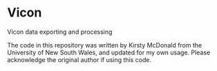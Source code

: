 # Vicon
Vicon data exporting and processing

The code in this repository was written by Kirsty McDonald from the University of New South Wales, and updated for my own usage. Please acknowledge the original author if using this code.
